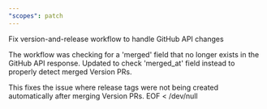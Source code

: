 ```yaml
---
"scopes": patch
---
```


Fix version-and-release workflow to handle GitHub API changes

The workflow was checking for a 'merged' field that no longer exists in the GitHub API response.
Updated to check 'merged_at' field instead to properly detect merged Version PRs.

This fixes the issue where release tags were not being created automatically after merging Version PRs.
EOF < /dev/null
